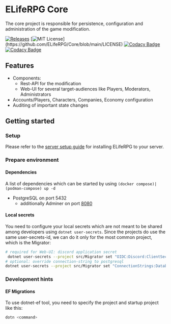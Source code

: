 # ELifeRPG Core

The core project is responsible for persistence, configuration and administration of the game modification. 

[![Releases](https://img.shields.io/github/v/release/ELifeRPG/Core)](https://github.com/ELifeRPG/Core/releases)
[![MIT License](https://img.shields.io/apm/l/atomic-design-ui.svg?)](https://github.com/ELifeRPG/Core/blob/main/LICENSE)
[![Codacy Badge](https://app.codacy.com/project/badge/Grade/98f780fd051a443680a3a87ca6af2967)](https://www.codacy.com/gh/ELifeRPG/Core/dashboard?utm_source=github.com&amp;utm_medium=referral&amp;utm_content=ELifeRPG/Core&amp;utm_campaign=Badge_Grade)
[![Codacy Badge](https://app.codacy.com/project/badge/Coverage/98f780fd051a443680a3a87ca6af2967)](https://www.codacy.com/gh/ELifeRPG/Core/dashboard?utm_source=github.com&amp;utm_medium=referral&amp;utm_content=ELifeRPG/Core&amp;utm_campaign=Badge_Coverage)


## Features
- Components:
  - Rest-API for the modification
  - Web-UI for several target-audiences like Players, Moderators, Administrators
- Accounts/Players, Characters, Companies, Economy configuration
- Auditing of important state changes


## Getting started

### Setup

Please refer to the [server setup guide](https://github.com/ELifeRPG/ELifeRPG/blob/main/docs/server-setup.md) for installing ELifeRPG to your server.

### Prepare environment

#### Dependencies

A list of dependencies which can be started by using `(docker compose)|(podman-compose) up -d`
- PostgreSQL on port 5432
  - additionally Adminer on port [8080](http://localhost:8080/)

#### Local secrets

You need to configure your local secrets which are not meant to be shared among developers using `dotnet user-secrets`.
Since the projects do use the same user-secrets-id, we can do it only for the most common project, which is the Migrator:
```sh
# required for Web-UI: discord application secret
 dotnet user-secrets --project src/Migrator set "OIDC:Discord:ClientSecret" "foo"
# optional: override connection-string to postgresql
dotnet user-secrets --project src/Migrator set "ConnectionStrings:Database" "Host=localhost;Database=foo;Username=bar;Password=baz"
```

### Development hints

#### EF Migrations

To use dotnet-ef tool, you need to specify the project and startup project like this:
```sh
dotn <command>
```
